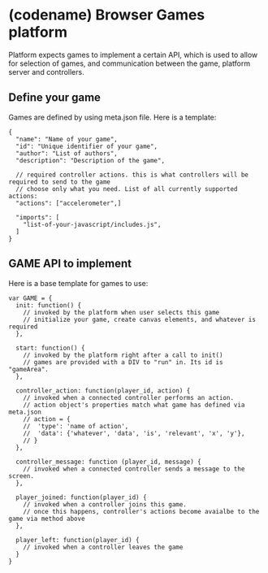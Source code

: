 (codename) Browser Games platform
==========

Platform expects games to implement a certain API, which is used to allow for selection of games, and communication between the game, platform server and controllers.

Define your game
----------------

Games are defined by using meta.json file. Here is a template:


    {
      "name": "Name of your game",
      "id": "Unique identifier of your game",
      "author": "List of authors",
      "description": "Description of the game",
  
      // required controller actions. this is what controllers will be required to send to the game
      // choose only what you need. List of all currently supported actions:
      "actions": ["accelerometer",]
  
      "imports": [
        "list-of-your-javascript/includes.js",
      ]
    }


GAME API to implement
--------------------------
Here is a base template for games to use:


    var GAME = {
      init: function() {
        // invoked by the platform when user selects this game
        // initialize your game, create canvas elements, and whatever is required
      },
    
      start: function() {
        // invoked by the platform right after a call to init()
        // games are provided with a DIV to "run" in. Its id is "gameArea".
      },
    
      controller_action: function(player_id, action) {
        // invoked when a connected controller performs an action.
        // action object's properties match what game has defined via meta.json 
        // action = {
        //  'type': 'name of action',
        //  'data': {'whatever', 'data', 'is', 'relevant', 'x', 'y'},
        // }
      },
      
      controller_message: function (player_id, message) {
        // invoked when a connected controller sends a message to the screen.
      },
    
      player_joined: function(player_id) {
        // invoked when a controller joins this game.
        // once this happens, controller's actions become avaialbe to the game via method above
      },
    
      player_left: function(player_id) {
        // invoked when a controller leaves the game
      }
    }